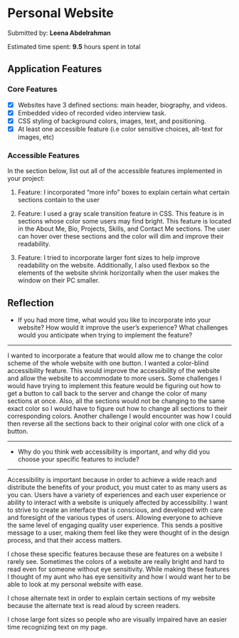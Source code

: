 
# Personal Website

Submitted by: **Leena Abdelrahman**

Estimated time spent: **9.5** hours spent in total

## Application Features

### Core Features

- [X] Websites have 3 defined sections: main header, biography, and videos.
- [X] Embedded video of recorded video interview task.
- [X] CSS styling of background colors, images, text, and positioning. 
- [X] At least one accessible feature (i.e color sensitive choices, alt-text for images, etc)

### Accessible Features

In the section below, list out all of the accessible features implemented in your project:

1. Feature: I incorporated “more info” boxes to explain certain what certain sections contain to the user

2. Feature: I used a gray scale transition feature in CSS. This feature is in sections whose color some users may find bright. This feature is located in the About Me, Bio, Projects, Skills, and Contact Me sections. The user can hover over these sections and the color will dim and improve their readability.

3. Feature: I tried to incorporate larger font sizes to help improve readability on the website. Additionally, I also used flexbox so the elements of the website shrink horizontally when the user makes the window on their PC smaller. 

## Reflection

* If you had more time, what would you like to incorporate into your website? How would it improve the user’s experience? What challenges would you anticipate when trying to implement the feature?
---
 
I wanted to incorporate a feature that would allow me to change the color scheme of the whole website with one button. I wanted a color-blind accessibility feature. This would improve the accessibility of the website and allow the website to accommodate to more users. Some challenges I would have trying to implement this feature would be figuring out how to get a button to call back to the server and change the color of many sections at once. Also, all the sections would not be changing to the same exact color so I would have to figure out how to change all sections to their corresponding colors. Another challenge I would encounter was how I could then reverse all the sections back to their original color with one click of a button.

  ----
* Why do you think web accessibility is important, and why did you choose your specific features to include?

----
Accessibility is important because in order to achieve a wide reach and distribute the benefits of your product, you must cater to as many users as you can. Users have a variety of experiences and each user experience or ability to interact with a website is uniquely affected by accessibility. I want to strive to create an interface that is conscious, and developed with care and foresight of the various types of users. Allowing everyone to achieve the same level of engaging quality user experience. This sends a positive message to a user, making them feel like they were thought of in the design process, and that their access matters. 

I chose these specific features because these are features on a website I rarely see. Sometimes the colors of a website are really bright and hard to read even for someone without eye sensitivity. While making these features I thought of my aunt who has eye sensitivity and how I would want her to be able to look at my personal website with ease. 

I chose alternate text in order to explain certain sections of my website because the alternate text is read aloud by screen readers. 

I chose large font sizes so people who are visually impaired have an easier time recognizing text on my page.  



